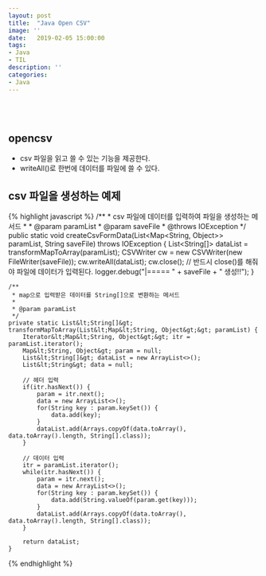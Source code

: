 ```yaml
---
layout: post
title:  "Java Open CSV"
image: ''
date:   2019-02-05 15:00:00
tags:
- Java
- TIL
description: ''
categories:
- Java
---
```


<br/>
<br/>

## opencsv
- csv 파일을 읽고 쓸 수 있는 기능을 제공한다.
- writeAll()로 한번에 데이터를 파일에 쓸 수 있다.

## csv 파일을 생성하는 예제
{% highlight javascript %}
    /**
     * csv 파일에 데이터를 입력하여 파일을 생성하는 메서드
     * 
     * @param paramList
     * @param saveFile
     * @throws IOException 
     */
	public static void createCsvFormData(List&lt;Map&lt;String, Object&gt;&gt; paramList, String saveFile) throws IOException {
		List&lt;String[]&gt; dataList = transformMapToArray(paramList);
		CSVWriter cw = new CSVWriter(new FileWriter(saveFile));
		cw.writeAll(dataList);
		cw.close(); // 반드시 close()를 해줘야 파일에 데이터가 입력된다.
		logger.debug("|=====  " + saveFile + " 생성!!");
	}
	
    /**
     * map으로 입력받은 데이터를 String[]으로 변환하는 메서드
     * 
     * @param paramList
     */
	private static List&lt;String[]&gt; transformMapToArray(List&lt;Map&lt;String, Object&gt;&gt; paramList) {
		Iterator&lt;Map&lt;String, Object&gt;&gt; itr = paramList.iterator();
		Map&lt;String, Object&gt; param = null;
		List&lt;String[]&gt; dataList = new ArrayList<>();
		List&lt;String&gt; data = null;
		
		// 헤더 입력
		if(itr.hasNext()) {
			param = itr.next();
			data = new ArrayList<>();
			for(String key : param.keySet()) {
				data.add(key);
			}
			dataList.add(Arrays.copyOf(data.toArray(), data.toArray().length, String[].class));
		}
		
		// 데이터 입력
		itr = paramList.iterator();
		while(itr.hasNext()) {
			param = itr.next();
			data = new ArrayList<>();
			for(String key : param.keySet()) {
				data.add(String.valueOf(param.get(key)));
			}
			dataList.add(Arrays.copyOf(data.toArray(), data.toArray().length, String[].class));
		}
		
		return dataList;
	}
{% endhighlight %}